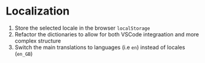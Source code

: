 # Localization #

1. Store the selected locale in the browser `localStorage`
1. Refactor the dictionaries to allow for both VSCode integraation and more complex structure
1. Switch the main translations to languages (i.e `en`) instead of locales (`en_GB`)
